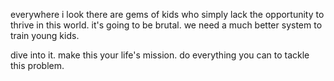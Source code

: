 everywhere i look there are gems of kids who simply lack the opportunity to thrive in this world. it's going to be brutal. we need a much better system to train young kids.

dive into it. make this your life's mission. do everything you can to tackle this problem.
